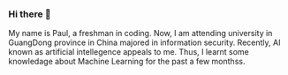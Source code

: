 ### Hi there 👋

My name is Paul, a freshman in coding. Now, I am attending university in GuangDong province in China majored in information security. Recently, AI known as artificial intellegence appeals to me. Thus, I learnt some knowledage about Machine Learning for the past a few monthss.

<!--
**Bring633/Bring633** is a ✨ _special_ ✨ repository because its `README.md` (this file) appears on your GitHub profile.

Here are some ideas to get you started:

- 🔭 I’m currently working on ...
- 🌱 I’m currently learning ...
- 👯 I’m looking to collaborate on ...
- 🤔 I’m looking for help with ...
- 💬 Ask me about ...
- 📫 How to reach me: ...
- 😄 Pronouns: ...
- ⚡ Fun fact: ...
-->
